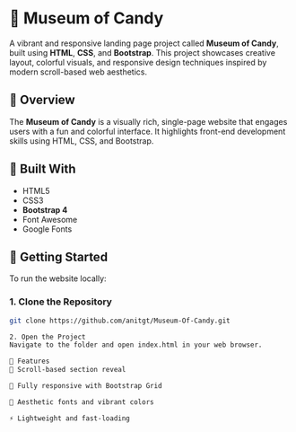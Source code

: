 # 🍭 Museum of Candy

A vibrant and responsive landing page project called **Museum of Candy**, built using **HTML**, **CSS**, and **Bootstrap**. This project showcases creative layout, colorful visuals, and responsive design techniques inspired by modern scroll-based web aesthetics.

## 🎯 Overview

The **Museum of Candy** is a visually rich, single-page website that engages users with a fun and colorful interface. It highlights front-end development skills using HTML, CSS, and Bootstrap.

## 🧱 Built With

- HTML5  
- CSS3  
- **Bootstrap 4**  
- Font Awesome  
- Google Fonts 

## 🚀 Getting Started

To run the website locally:

### 1. Clone the Repository
```bash
git clone https://github.com/anitgt/Museum-Of-Candy.git

2. Open the Project
Navigate to the folder and open index.html in your web browser.

🧩 Features
🍬 Scroll-based section reveal

📱 Fully responsive with Bootstrap Grid

🎨 Aesthetic fonts and vibrant colors

⚡ Lightweight and fast-loading

